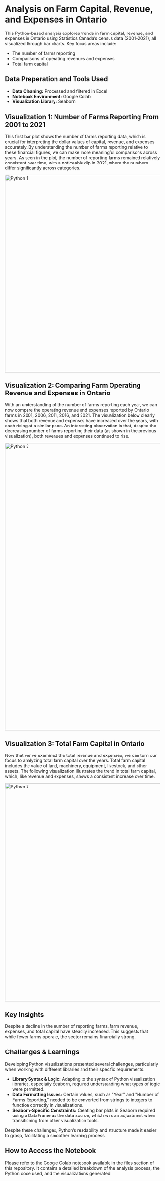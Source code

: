 # Analysis on Farm Capital, Revenue, and Expenses in Ontario 

This Python-based analysis explores trends in farm capital, revenue, and expenses in Ontario using Statistics Canada’s census data (2001–2021), all visualized through bar charts. Key focus areas include:

- The number of farms reporting
- Comparisons of operating revenues and expenses
- Total farm capital

## Data Preperation and Tools Used

- **Data Cleaning:** Processed and filtered in Excel
- **Notebook Environment:** Google Colab
- **Visualization Library:** Seaborn

## Visualization 1: Number of Farms Reporting From 2001 to 2021
This first bar plot shows the number of farms reporting data, which is crucial for interpreting the dollar values of capital, revenue, and expenses accurately. By understanding the number of farms reporting relative to these financial figures, we can make more meaningful comparisons across years. As seen in the plot, the number of reporting farms remained relatively consistent over time, with a noticeable dip in 2021, where the numbers differ significantly across categories. 

<img width="642" alt="Python 1" src="https://github.com/user-attachments/assets/5de6f032-5b28-4e29-b484-0682d70134d7" />


## Visualization 2: Comparing Farm Operating Revenue and Expenses in Ontario
With an understanding of the number of farms reporting each year, we can now compare the operating revenue and expenses reported by Ontario farms in 2001, 2006, 2011, 2016, and 2021. The visualization below clearly shows that both revenue and expenses have increased over the years, with each rising at a similar pace. An interesting observation is that, despite the decreasing number of farms reporting their data (as shown in the previous visualization), both revenues and expenses continued to rise.

<img width="934" alt="Python 2" src="https://github.com/user-attachments/assets/058ca618-5406-4c06-b1fe-55d2b978d701" />


## Visualization 3: Total Farm Capital in Ontario
Now that we've examined the total revenue and expenses, we can turn our focus to analyzing total farm capital over the years. Total farm capital includes the value of land, machinery, equipment, livestock, and other assets. The following visualization illustrates the trend in total farm capital, which, like revenue and expenses, shows a consistent increase over time.

<img width="709" alt="Python 3" src="https://github.com/user-attachments/assets/dee95b33-fca9-49fd-ba2b-b648b0f13528" />

## Key Insights
Despite a decline in the number of reporting farms, farm revenue, expenses, and total capital have steadily increased. This suggests that while fewer farms operate, the sector remains financially strong.

## Challanges & Learnings

Developing Python visualizations presented several challenges, particularly when working with different libraries and their specific requirements.

- **Library Syntax & Logic:** Adapting to the syntax of Python visualization libraries, especially Seaborn, required understanding what types of logic were permitted.
- **Data Formatting Issues:** Certain values, such as "Year" and "Number of Farms Reporting," needed to be converted from strings to integers to function correctly in visualizations.
- **Seaborn-Specific Constraints:** Creating bar plots in Seaborn required using a DataFrame as the data source, which was an adjustment when transitioning from other visualization tools.

Despite these challenges, Python’s readability and structure made it easier to grasp, facilitating a smoother learning process

## How to Access the Notebook
Please refer to the Google Colab notebook available in the files section of this repository. It contains a detailed breakdown of the analysis process, the Python code used, and the visualizations generated
